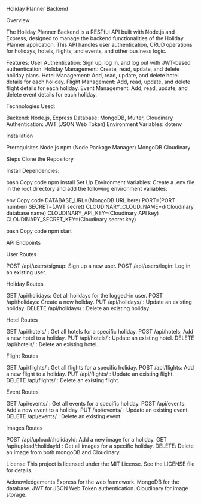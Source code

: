 Holiday Planner Backend

Overview

The Holiday Planner Backend is a RESTful API built with Node.js and Express, designed to manage the backend functionalities of the Holiday Planner application. This API handles user authentication, CRUD operations for holidays, hotels, flights, and events, and other business logic.

Features:
User Authentication: Sign up, log in, and log out with JWT-based authentication.
Holiday Management: Create, read, update, and delete holiday plans.
Hotel Management: Add, read, update, and delete hotel details for each holiday.
Flight Management: Add, read, update, and delete flight details for each holiday.
Event Management: Add, read, update, and delete event details for each holiday.

Technologies Used:

Backend: Node.js, Express
Database: MongoDB, Multer, Cloudinary
Authentication: JWT (JSON Web Token)
Environment Variables: dotenv

Installation

Prerequisites
Node.js
npm (Node Package Manager)
MongoDB
Cloudinary

Steps
Clone the Repository

Install Dependencies:

bash
Copy code
npm install
Set Up Environment Variables:
Create a .env file in the root directory and add the following environment variables:

env
Copy code
DATABASE_URL=(MongoDB URL here)
PORT=(PORT number)
SECRET=(JWT secret)
CLOUDINARY_CLOUD_NAME=d(Cloudinary database name)
CLOUDINARY_API_KEY=(Cloudinary API key)
CLOUDINARY_SECRET_KEY=(Cloudinary secret key)

bash
Copy code
npm start

API Endpoints

User Routes

POST /api/users/signup: Sign up a new user.
POST /api/users/login: Log in an existing user.

Holiday Routes

GET /api/holidays: Get all holidays for the logged-in user.
POST /api/holidays: Create a new holiday.
PUT /api/holidays/
: Update an existing holiday.
DELETE /api/holidays/
: Delete an existing holiday.

Hotel Routes

GET /api/hotels/
: Get all hotels for a specific holiday.
POST /api/hotels: Add a new hotel to a holiday.
PUT /api/hotels/
: Update an existing hotel.
DELETE /api/hotels/
: Delete an existing hotel.

Flight Routes

GET /api/flights/
: Get all flights for a specific holiday.
POST /api/flights: Add a new flight to a holiday.
PUT /api/flights/
: Update an existing flight.
DELETE /api/flights/
: Delete an existing flight.

Event Routes

GET /api/events/
: Get all events for a specific holiday.
POST /api/events: Add a new event to a holiday.
PUT /api/events/
: Update an existing event.
DELETE /api/events/
: Delete an existing event.

Images Routes

POST /api/upload/:holidayId: Add a new image for a holiday.
GET /api/upload/:holidayId
: Get all images for a specific holiday.
DELETE: Delete an image from both mongoDB and Cloudinary.

License
This project is licensed under the MIT License. See the LICENSE file for details.

Acknowledgements
Express for the web framework.
MongoDB for the database.
JWT for JSON Web Token authentication.
Cloudinary for image storage.